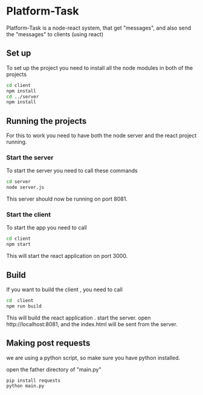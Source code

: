 # Platform-Task
Platform-Task is a node-react system, that get "messages", and also send the "messages" to clients (using react)


## Set up
To set up the project you need to install all the node modules in both of the projects

```sh
cd client
npm install
cd ../server
npm install
```

## Running the projects
For this to work you need to have both the node server and the react project running.
### Start the server
To start the server you need to call these commands
```sh
cd server
node server.js
```
This server should now be running on port 8081.


### Start the client
To start the app you need to call 
```sh
cd client
npm start
```
This will start the react application on port 3000.


## Build
If you want to build the client , you need to call
```sh
cd  client
npm run build
```

This will build the react application .
start the server.
open  http://localhost:8081, and the index.html will be sent from the server.



## Making post requests
we are using a python script, so make sure you have python installed.

open the father directory of "main.py"
```sh
pip install requests
python main.py
```


